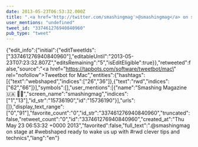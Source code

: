```yaml
---
date: 2013-05-23T06:53:32.000Z
title: ".<a href='http://twitter.com/smashingmag'>@smashingmag</a> on stage at #webshaped ready to wake us up with #rwd clever tips and technics″"
user_mentions: "undefined"
tweet_id: "337461276940840960"
pub_type: "tweet"
---
```

{"edit_info":{"initial":{"editTweetIds":["337461276940840960"],"editableUntil":"2013-05-23T07:23:32.807Z","editsRemaining":"5","isEditEligible":true}},"retweeted":false,"source":"<a href=\"https://tapbots.com/software/tweetbot/mac\" rel=\"nofollow\">Tweetbot for Mac</a>","entities":{"hashtags":[{"text":"webshaped","indices":["26","36"]},{"text":"rwd","indices":["62","66"]}],"symbols":[],"user_mentions":[{"name":"Smashing Magazine 🇺🇦 🏳️‍🌈","screen_name":"smashingmag","indices":["1","13"],"id_str":"15736190","id":"15736190"}],"urls":[]},"display_text_range":["0","91"],"favorite_count":"0","id_str":"337461276940840960","truncated":false,"retweet_count":"0","id":"337461276940840960","created_at":"Thu May 23 06:53:32 +0000 2013","favorited":false,"full_text":".@smashingmag on stage at #webshaped ready to wake us up with #rwd clever tips and technics","lang":"en"}
